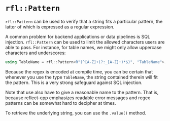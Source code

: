 # `rfl::Pattern`

`rfl::Pattern` can be used to verify that a string fits a particular pattern, the latter of which is expressed as a regular expression.

A common problem for backend applications or data pipelines is SQL injection. `rfl::Pattern` can be used to limit the allowed characters
users are able to pass. For instance, for table names, we might only allow uppercase characters and
underscores:

```cpp
using TableName = rfl::Pattern<R"(^[A-Z]+(?:_[A-Z]+)*$)", "TableName">;
```

Because the regex is encoded at compile time, you can be certain that whenever you use the type `TableName`, the string contained
therein will fit the pattern. This is a very strong safeguard against SQL injection.

Note that use also have to give a reasonable name to the pattern. That is, because reflect-cpp emphasizes readable error messages and regex patterns can be somewhat hard to decipher at times.

To retrieve the underlying string, you can use the `.value()` method.

